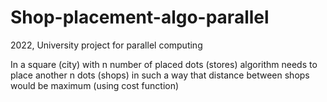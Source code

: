 # Shop-placement-algo-parallel

2022, University project for parallel computing

In a square (city) with n number of placed dots (stores) algorithm needs to place another n dots (shops) in such a way that distance between shops would be maximum (using cost function)

